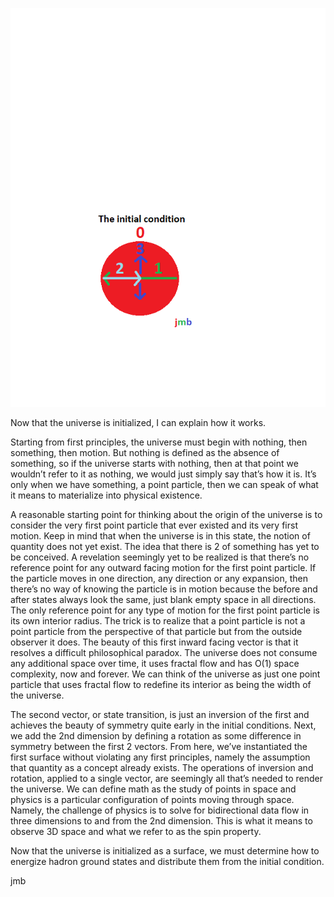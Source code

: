 ![alt text](init.png)

Now that the universe is initialized, I can explain how it works.

Starting from first principles, the universe must begin with nothing, then something, then motion. But nothing is defined as the absence of something, so if the universe starts with nothing, then at that point we wouldn’t refer to it as nothing, we would just simply say that’s how it is. It’s only when we have something, a point particle, then we can speak of what it means to materialize into physical existence.

A reasonable starting point for thinking about the origin of the universe is to consider the very first point particle that ever existed and its very first motion. Keep in mind that when the universe is in this state, the notion of quantity does not yet exist. The idea that there is 2 of something has yet to be conceived.
A revelation seemingly yet to be realized is that there’s no reference point for any outward facing motion for the first point particle. If the particle moves in one direction, any direction or any expansion, then there’s no way of knowing the particle is in motion because the before and after states always look the same, just blank empty space in all directions. The only reference point for any type of motion for the first point particle is its own interior radius. The trick is to realize that a point particle is not a point particle from the perspective of that particle but from the outside observer it does. The beauty of this first inward facing vector is that it resolves a difficult philosophical paradox. The universe does not consume any additional space over time, it uses fractal flow and has O(1) space complexity, now and forever. We can think of the universe as just one point particle that uses fractal flow to redefine its interior as being the width of the universe.

The second vector, or state transition, is just an inversion of the first and achieves the beauty of symmetry quite early in the initial conditions. Next, we add the 2nd dimension by defining a rotation as some difference in symmetry between the first 2 vectors. From here, we’ve instantiated the first surface without violating any first principles, namely the assumption that quantity as a concept already exists. The operations of inversion and rotation, applied to a single vector, are seemingly all that’s needed to render the universe. We can define math as the study of points in space and physics is a particular configuration of points moving through space. Namely, the challenge of physics is to solve for bidirectional data flow in three dimensions to and from the 2nd dimension. This is what it means to observe 3D space and what we refer to as the spin property. 

Now that the universe is initialized as a surface, we must determine how to energize hadron ground states and distribute them from the initial condition. 

jmb
